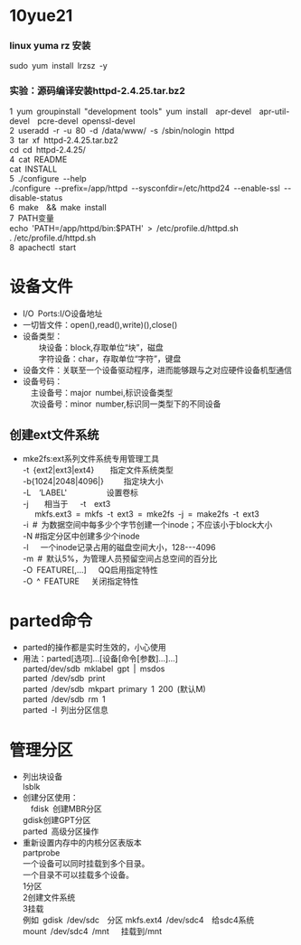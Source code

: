 # 10yue21
### linux yuma rz 安装  
sudo&ensp;yum&ensp;install&ensp;lrzsz&ensp;-y  
### 实验：源码编译安装httpd-2.4.25.tar.bz2  
1&ensp;yum&ensp;groupinstall&ensp;"development&ensp;tools"&ensp;yum&ensp;install&ensp;&ensp;apr-devel&ensp;&ensp;apr-util-devel&ensp;&ensp;pcre-devel&ensp;openssl-devel  
2&ensp;useradd&ensp;-r&ensp;-u&ensp;80&ensp;-d&ensp;/data/www/&ensp;-s&ensp;/sbin/nologin&ensp;httpd  
3&ensp;tar&ensp;xf&ensp;httpd-2.4.25.tar.bz2  
cd&ensp;cd&ensp;httpd-2.4.25/  
4&ensp;cat&ensp;README  
cat&ensp;INSTALL  
5&ensp;./configure&ensp;--help  
./configure&ensp;--prefix=/app/httpd&ensp;--sysconfdir=/etc/httpd24&ensp;--enable-ssl&ensp;--disable-status  
6&ensp;make&ensp;&ensp;&&&ensp;make&ensp;install  
7&ensp;PATH变量  
echo&ensp;'PATH=/app/httpd/bin:$PATH'&ensp;>&ensp;/etc/profile.d/httpd.sh  
. /etc/profile.d/httpd.sh  
8&ensp;apachectl&ensp;start  

# 设备文件  
- I/O&ensp;Ports:I/O设备地址  
- 一切皆文件：open(),read(),write)(),close()
- 设备类型：  
&ensp;&ensp;&ensp;&ensp;块设备：block,存取单位“块”，磁盘  
&ensp;&ensp;&ensp;&ensp;字符设备：char，存取单位“字符”，键盘  
- 设备文件：关联至一个设备驱动程序，进而能够跟与之对应硬件设备机型通信  
- 设备号码：  
&ensp;&ensp;主设备号：major&ensp;numbei,标识设备类型  
&ensp;&ensp;次设备号：minor&ensp;number,标识同一类型下的不同设备  
## 创建ext文件系统  
- mke2fs:ext系列文件系统专用管理工具  
-t&ensp;{ext2|ext3|ext4}&ensp;&ensp;&ensp;&ensp;指定文件系统类型  
-b{1024|2048|4096|}&ensp;&ensp;&ensp;&ensp;&ensp;指定块大小  
-L&ensp;&ensp;‘LABEL'&ensp;&ensp;&ensp;&ensp;&ensp;&ensp;&ensp;&ensp;&ensp;&ensp;设置卷标  
-j&ensp;&ensp;&ensp;&ensp;相当于&ensp;&ensp;&ensp;-t&ensp;&ensp;ext3  
&ensp;&ensp;&ensp;mkfs.ext3&ensp;=&ensp;mkfs&ensp;-t&ensp;ext3&ensp;=&ensp;mke2fs&ensp;-j&ensp;=&ensp;make2fs&ensp;-t&ensp;ext3  
-i&ensp;#&ensp;为数据空间中每多少个字节创建一个inode；不应该小于block大小  
-N #指定分区中创建多少个inode  
-l&ensp;&ensp;&ensp;一个inode记录占用的磁盘空间大小，128---4096  
-m&ensp;#&ensp;默认5%，为管理人员预留空间占总空间的百分比  
-O&ensp;FEATURE[,...]&ensp;&ensp;&ensp;QQ启用指定特性  
-O&ensp;^&ensp;FEATURE&ensp;&ensp;&ensp;关闭指定特性  
# parted命令  
- parted的操作都是实时生效的，小心使用  
- 用法：parted[选项]...[设备[命令[参数]...]...]  
parted/dev/sdb&ensp;mklabel&ensp;gpt&ensp;|&ensp;msdos  
parted&ensp;/dev/sdb&ensp;print  
parted&ensp;/dev/sdb&ensp;mkpart&ensp;primary&ensp;1&ensp;200&ensp;(默认M)  
parted&ensp;/dev/sdb&ensp;rm&ensp;1  
parted&ensp;-l&ensp;列出分区信息  
# 管理分区  
- 列出块设备  
lsblk  
- 创建分区使用：  
&ensp;&ensp;fdisk&ensp;创建MBR分区  
gdisk创建GPT分区  
parted&ensp;高级分区操作  
- 重新设置内存中的内核分区表版本  
partprobe  
一个设备可以同时挂载到多个目录。  
一个目录不可以挂载多个设备。  
1分区  
2创建文件系统  
3挂载  
例如&ensp;gdisk&ensp;/dev/sdc&ensp;&ensp;分区
mkfs.ext4&ensp;/dev/sdc4&ensp;&ensp;给sdc4系统  
mount&ensp;/dev/sdc4&ensp;/mnt&ensp;&ensp;&ensp;挂载到/mnt  
